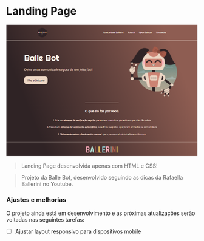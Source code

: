 # Landing Page

<img src="img_LandingPage_Ballerini.png" alt="Projeto da Balle Bot">

> Landing Page desenvolvida apenas com HTML e CSS!

> Projeto da Balle Bot, desenvolvido seguindo as dicas da Rafaella Ballerini no Youtube.


### Ajustes e melhorias

O projeto ainda está em desenvolvimento e as próximas atualizações serão voltadas nas seguintes tarefas:

- [ ] Ajustar layout responsivo para dispositivos mobile



